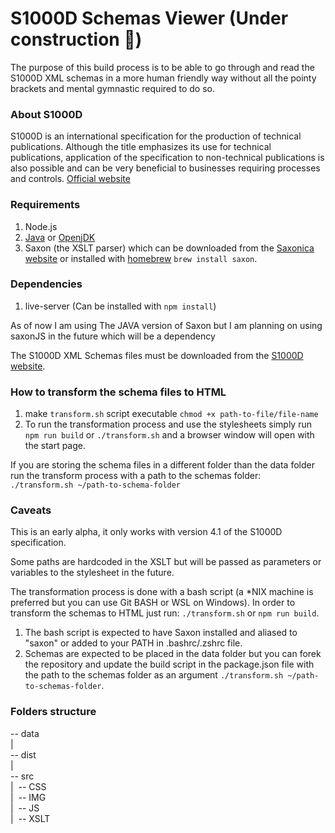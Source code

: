# S1000D Schemas Viewer (Under construction 🤫)

The purpose of this build process is to be able to go through and read the S1000D XML schemas in a more human friendly way without all the pointy brackets and mental gymnastic required to do so.

### About S1000D

S1000D is an international specification for the production of technical publications. Although the title emphasizes its use for technical publications, application of the specification to non-technical publications is also possible and can be very beneficial to businesses requiring processes and controls. [Official website](https://s1000d.org)

### Requirements

1. Node.js
2. [Java](https://www.java.com/en/) or [OpenjDK](https://openjdk.org/)
3. Saxon (the XSLT parser) which can be downloaded from the [Saxonica website](https://www.saxonica.com/download/download_page.xml) or installed with [homebrew](https://brew.sh) `brew install saxon`.

### Dependencies

1. live-server (Can be installed with `npm install`)

As of now I am using The JAVA version of Saxon but I am planning on using saxonJS in the future which will be a dependency

The S1000D XML Schemas files must be downloaded from the [S1000D website](https://users.s1000d.org/Default.aspx).

### How to transform the schema files to HTML

1. make `transform.sh` script executable `chmod +x path-to-file/file-name`
2. To run the transformation process and use the stylesheets simply run `npm run build` or `./transform.sh` and a browser window will open with the start page.

If you are storing the schema files in a different folder than the data folder run the transform process with a path to the schemas folder: `./transform.sh ~/path-to-schema-folder`

### Caveats

This is an early alpha, it only works with version 4.1 of the S1000D specification.

Some paths are hardcoded in the XSLT but will be passed as parameters or variables to the stylesheet in the future.

The transformation process is done with a bash script (a \*NIX machine is preferred but you can use Git BASH or WSL on Windows). In order to transform the schemas to HTML just run: `./transform.sh` or `npm run build`.

1. The bash script is expected to have Saxon installed and aliased to "saxon" or added to your PATH in .bashrc/.zshrc file.
2. Schemas are expected to be placed in the data folder but you can forek the repository and update the build script in the package.json file with the path to the schemas folder as an argument `./transform.sh ~/path-to-schemas-folder`.

### Folders structure

-- data  
|  
-- dist  
|  
-- src  
|&nbsp;&nbsp;-- CSS  
|&nbsp;&nbsp;-- IMG  
|&nbsp;&nbsp;-- JS  
|&nbsp;&nbsp;-- XSLT
